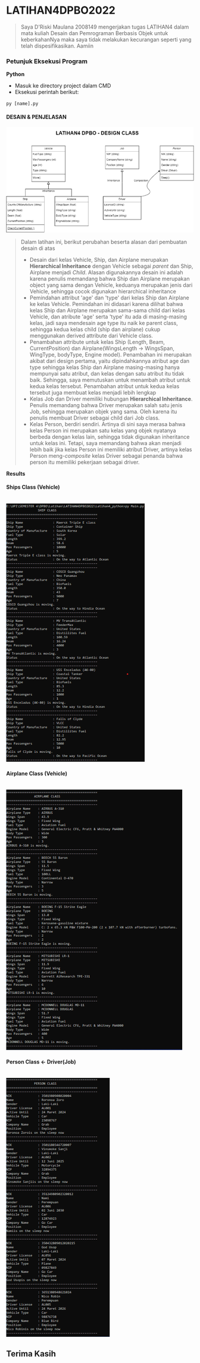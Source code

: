# LATIHAN4DPBO2022

> Saya D'Riski Maulana 2008149 mengerjakan tugas LATIHAN4 dalam mata kuliah Desain dan Pemrograman Berbasis Objek untuk keberkahanNya maka saya tidak melakukan kecurangan seperti yang telah dispesifikasikan. Aamiin

### Petunjuk Eksekusi Program

**Python**
- Masuk ke directory project dalam CMD
- Eksekusi perintah berikut:
```
py [name].py
```

#### DESAIN & PENJELASAN

![alt text](https://github.com/driskimaulana/LATIHAN4DPBO2022/blob/main/UML_TP4.png)


> Dalam latihan ini, berikut perubahan beserta alasan dari pembuatan desain di atas
> - Desain dari kelas Vehicle, Ship, dan Airplane merupakan **Hierarchical Inheritance** dengan Vehicle sebagai *parent* dan Ship, Airplane menjadi *Child*. Alasan digunakannya desain ini adalah karena penulis memandang bahwa Ship dan Airplane merupakan object yang sama dengan Vehicle, keduanya merupakan jenis dari Vehicle, sehingga cocok digunakan hierarchical inheritance
> - Pemindahan attribut 'age' dan 'type' dari kelas Ship dan Airplane ke kelas Vehicle. Pemindahan ini didasari karena dilihat bahwa kelas Ship dan Airplane merupakan sama-sama child dari kelas Vehicle, dan atribute 'age' serta 'type' itu ada di masing-masing kelas, jadi saya mendesain age type itu naik ke parent class, sehingga kedua kelas child (ship dan airplane) cukup menggunakan derived attribute dari Vehicle class.
> - Penambahan attribute untuk kelas Ship (Length, Beam, CurrentPosition) dan Airplane(WingsLength -> WingsSpan, WingType, bodyType, Engine model). Penambahan ini merupakan akibat dari design pertama, yaitu dipindahkannya atribut age dan type sehingga kelas Ship dan Airplane masing-masing hanya mempunyai satu atribut, dan kelas dengan satu atribut itu tidak baik. Sehingga, saya memutuskan untuk menambah atribut untuk kedua kelas tersebut. Penambahan atribut untuk kedua kelas tersebut juga membuat kelas menjadi lebih lengkap
> - Kelas Job dan Driver memiliki hubungan **Hierarchical Inheritance**. Penulis memandang bahwa Driver merupakan salah satu jenis Job, sehingga merupakan objek yang sama. Oleh karena itu penulis membuat Driver sebagai child dari Job class.
> - Kelas Person, berdiri sendiri. Artinya di sini saya merasa bahwa kelas Person ini merupakan satu kelas yang objek nyatanya berbeda dengan kelas lain, sehingga tidak digunakan inheritance untuk kelas ini. Tetapi, saya memandang bahwa akan menjadi lebih baik jika kelas Person ini memiliki atribut Driver, artinya kelas Person meng-*composite* kelas Driver sebagai penanda bahwa person itu memiliki pekerjaan sebagai driver. 


**Results**

#### Ships Class (Vehicle) <br> <br>

![alt text](https://github.com/driskimaulana/LATIHAN4DPBO2022/blob/main/Screenshots/Ships_Class.png)

#### Airplane Class (Vehicle) <br> <br>

![alt text](https://github.com/driskimaulana/LATIHAN4DPBO2022/blob/main/Screenshots/Airplane_Class.png)

#### Person Class <- Driver(Job) <br> <br>

![alt text](https://github.com/driskimaulana/LATIHAN4DPBO2022/blob/main/Screenshots/Person_Class.png)



## Terima Kasih




